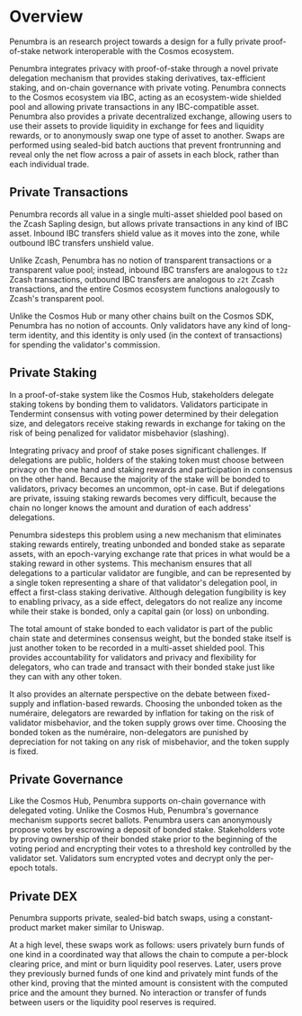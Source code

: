 # Overview

Penumbra is an research project towards a design for a fully private
proof-of-stake network interoperable with the Cosmos ecosystem.

Penumbra integrates privacy with proof-of-stake through a novel private
delegation mechanism that provides staking derivatives, tax-efficient
staking, and on-chain governance with private voting. Penumbra connects to
the Cosmos ecosystem via IBC, acting as an ecosystem-wide shielded pool and
allowing private transactions in any IBC-compatible asset. Penumbra also
provides a private decentralized exchange, allowing users to use their assets
to provide liquidity in exchange for fees and liquidity rewards, or to
anonymously swap one type of asset to another. Swaps are performed using
sealed-bid batch auctions that prevent frontrunning and reveal only the net
flow across a pair of assets in each block, rather than each individual trade.

## Private Transactions

Penumbra records all value in a single multi-asset shielded pool based on the
Zcash Sapling design, but allows private transactions in any kind of IBC
asset.  Inbound IBC transfers shield value as it moves into the zone, while
outbound IBC transfers unshield value.  

Unlike Zcash, Penumbra has no notion of transparent transactions or a
transparent value pool; instead, inbound IBC transfers are analogous to `t2z`
Zcash transactions, outbound IBC transfers are analogous to `z2t` Zcash
transactions, and the entire Cosmos ecosystem functions analogously to
Zcash's transparent pool.

Unlike the Cosmos Hub or many other chains built on the Cosmos SDK, Penumbra
has no notion of accounts.  Only validators have any kind of long-term
identity, and this identity is only used (in the context of transactions) for
spending the validator's commission.

## Private Staking

In a proof-of-stake system like the Cosmos Hub, stakeholders delegate staking
tokens by bonding them to validators.  Validators participate in Tendermint
consensus with voting power determined by their delegation size, and
delegators receive staking rewards in exchange for taking on the risk of
being penalized for validator misbehavior (slashing).

Integrating privacy and proof of stake poses significant challenges.  If
delegations are public, holders of the staking token must choose between
privacy on the one hand and staking rewards and participation in consensus on
the other hand.  Because the majority of the stake will be bonded to
validators, privacy becomes an uncommon, opt-in case.  But if delegations are
private, issuing staking rewards becomes very difficult, because the chain no
longer knows the amount and duration of each address' delegations.

Penumbra sidesteps this problem using a new mechanism that eliminates staking
rewards entirely, treating unbonded and bonded stake as separate assets, with
an epoch-varying exchange rate that prices in what would be a staking reward
in other systems.  This mechanism ensures that all delegations to a
particular validator are fungible, and can be represented by a single token
representing a share of that validator's delegation pool, in effect a
first-class staking derivative.  Although delegation fungibility is key to
enabling privacy, as a side effect, delegators do not realize any income
while their stake is bonded, only a capital gain (or loss) on unbonding.

The total amount of stake bonded to each validator is part of the public
chain state and determines consensus weight, but the bonded stake itself is
just another token to be recorded in a multi-asset shielded pool.  This
provides accountability for validators and privacy and flexibility for
delegators, who can trade and transact with their bonded stake just like they
can with any other token.

It also provides an alternate perspective on the debate between fixed-supply
and inflation-based rewards.  Choosing the unbonded token as the numéraire,
delegators are rewarded by inflation for taking on the risk of validator
misbehavior, and the token supply grows over time.  Choosing the bonded token
as the numéraire, non-delegators are punished by depreciation for not taking
on any risk of misbehavior, and the token supply is fixed.

## Private Governance

Like the Cosmos Hub, Penumbra supports on-chain governance with delegated
voting.  Unlike the Cosmos Hub, Penumbra's governance mechanism supports
secret ballots.  Penumbra users can anonymously propose votes by escrowing a
deposit of bonded stake.  Stakeholders vote by proving ownership of their
bonded stake prior to the beginning of the voting period and encrypting their
votes to a threshold key controlled by the validator set.  Validators sum
encrypted votes and decrypt only the per-epoch totals.

## Private DEX

Penumbra supports private, sealed-bid batch swaps, using a constant-product
market maker similar to Uniswap.

At a high level, these swaps work as follows: users privately burn funds of
one kind in a coordinated way that allows the chain to compute a per-block
clearing price, and mint or burn liquidity pool reserves. Later, users prove
they previously burned funds of one kind and privately mint funds of the
other kind, proving that the minted amount is consistent with the computed
price and the amount they burned. No interaction or transfer of funds between
users or the liquidity pool reserves is required.